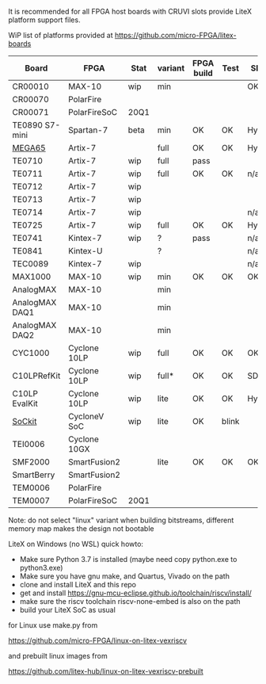 It is recommended for all FPGA host boards with CRUVI slots provide LiteX platform support files.

WiP list of platforms provided at https://github.com/micro-FPGA/litex-boards

| Board         | FPGA       |Stat|variant|FPGA build|Test|SDRAM|Linux|ETH|
|---------------|------------|----|-----|-|-|--|--|--|
|CR00010        |MAX-10      |wip |min  |||OK|opt*|n/a|
|CR00070        |PolarFire   | |  ||||+||
|CR00071        |PolarFireSoC|20Q1|  ||||+||
|TE0890 S7-mini |Spartan-7   |beta|min  |OK|OK|Hyper|n/a|n/a|
|[MEGA65](http://mega65.org/) |Artix-7     ||full|OK|OK|Hyper|n/a|OK|
|TE0710         |Artix-7     |wip |full |pass| | |||
|TE0711         |Artix-7     |wip |full |OK|OK|n/a|n/a|n/a|
|TE0712         |Artix-7     |wip |     | | | |||
|TE0713         |Artix-7     |wip |     | | | ||n/a|
|TE0714         |Artix-7     |wip |     | | |n/a|n/a|n/a|
|TE0725         |Artix-7     |wip |full |OK|OK|Hyper|n/a|n/a|
|TE0741         |Kintex-7    |wip |?    |pass||n/a|n/a|n/a|
|TE0841         |Kintex-U    | |?    |||n/a|n/a|n/a|
|TEC0089        |Kintex-7    |wip |    |||n/a|n/a|n/a|
|MAX1000        |MAX-10      |wip |min  |OK|OK|OK|opt*|n/a|
|AnalogMAX      |MAX-10      |    |min  ||||n/a|n/a|
|AnalogMAX DAQ1 |MAX-10      |    |min  ||||n/a|n/a|
|AnalogMAX DAQ2 |MAX-10      |    |min  ||||n/a|n/a|
|CYC1000        |Cyclone 10LP|wip |full |OK|OK|OK|opt*|n/a|
|C10LPRefKit    |Cyclone 10LP|wip |full* |OK|OK|SDR+Hyp|OK|OK|
|C10LP EvalKit  |Cyclone 10LP|wip |lite|OK|OK|Hyper|n/a||
|[SoCkit](https://www.arrow.com/en/products/sockit/arrow-development-tools) |CycloneV SoC|wip |lite|OK|blink||||
|TEI0006        |Cyclone 10GX|    |     ||||?||
|SMF2000        |SmartFusion2|    |lite|OK|OK|OK|n/a|n/a|
|SmartBerry     |SmartFusion2|    |     ||||||
|TEM0006        |PolarFire|    |     ||||||
|TEM0007        |PolarFireSoC|20Q1|     ||||||


Note: do not select "linux" variant when building bitstreams, different memory map makes the design not bootable

LiteX on Windows (no WSL) quick howto:
* Make sure Python 3.7 is installed (maybe need copy python.exe to python3.exe)
* Make sure you have gnu make, and Quartus, Vivado on the path
* clone and install LiteX and this repo
* get and install https://gnu-mcu-eclipse.github.io/toolchain/riscv/install/
* make sure the riscv toolchain riscv-none-embed is also on the path
* build your LiteX SoC as usual

for Linux use make.py from

https://github.com/micro-FPGA/linux-on-litex-vexriscv

and prebuilt linux images from

https://github.com/litex-hub/linux-on-litex-vexriscv-prebuilt






